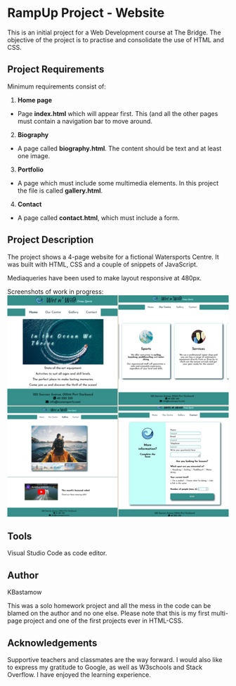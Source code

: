 # RampUp Project - Website

This is an initial project for a Web Development course at The Bridge.
The objective of the project is to practise and consolidate the use of HTML and CSS.

## Project Requirements

Minimum requirements consist of:
1.	**Home page** 
  *  Page **index.html** which will appear first. This (and all the other pages must contain a navigation bar to move around.
2.	**Biography**
   * A page called **biography.html**. The content should be text and at least one image.
3.	**Portfolio**
   * A page which must include some multimedia elements. In this project the file is called **gallery.html**.
4.	**Contact**
   * A page called **contact.html**, which must include a form.

## Project Description

The project shows a 4-page website for a fictional Watersports Centre. 
It was built with HTML, CSS and a couple of snippets of JavaScript.

Mediaqueries have been used to make layout responsive at 480px.

Screenshots of work in progress:
![Alt text](/assets/Images/screenshot.jpg?raw=true "Screenshots")


## Tools

Visual Studio Code as code editor.

## Author

KBastamow

This was a solo homework project and all the mess in the code can be blamed on the author and no one else.
Please note that this is my first multi-page project and one of the first projects ever in HTML-CSS.

## Acknowledgements

Supportive teachers and classmates are the way forward. I would also like to express my gratitude to Google, as well as W3schools and Stack Overflow. I have enjoyed the learning experience.







